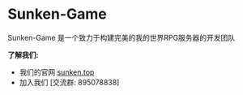 # Sunken-Game

Sunken-Game 是一个致力于构建完美的我的世界RPG服务器的开发团队

**了解我们:**
- 我们的官网 [sunken.top](https://sunken.top)
- 加入我们 [交流群: 895078838]
